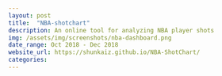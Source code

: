 ```yaml
---
layout: post
title:  "NBA-shotchart"
description: An online tool for analyzing NBA player shots
img: /assets/img/screenshots/nba-dashboard.png
date_range: Oct 2018 - Dec 2018
website_url: https://shunkaiz.github.io/NBA-ShotChart/
categories: 
---
```

